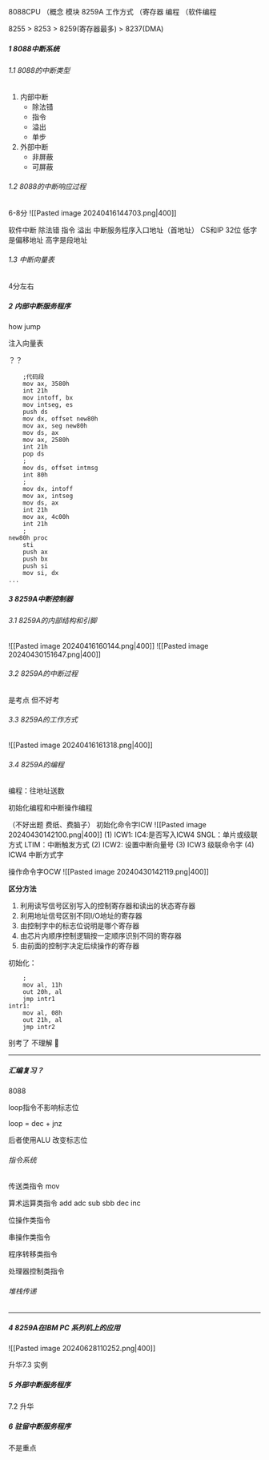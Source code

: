 8088CPU （概念 模块
8259A 工作方式 （寄存器 
编程 （软件编程

8255 > 8253 > 8259(寄存器最多) > 8237(DMA)

##### 1 8088中断系统
###### 1.1 8088的中断类型
1. 内部中断
	- 除法错
	- 指令
	- 溢出
	- 单步
2. 外部中断
	- 非屏蔽
	- 可屏蔽

###### 1.2 8088的中断响应过程
6-8分
![[Pasted image 20240416144703.png|400]]

软件中断
	除法错
	指令
	溢出
中断服务程序入口地址（首地址）
	CS和IP 32位
	低字是偏移地址 高字是段地址

###### 1.3 中断向量表
4分左右

##### 2 内部中断服务程序
how jump

注入向量表

？？

```
	;代码段
	mov ax, 3580h
	int 21h
	mov intoff, bx
	mov intseg, es
	push ds
	mov dx, offset new80h
	mov ax, seg new80h
	mov ds, ax
	mov ax, 2580h
	int 21h
	pop ds
	;
	mov ds, offset intmsg
	int 80h
	;
	mov dx, intoff
	mov ax, intseg
	mov ds, ax
	int 21h
	mov ax, 4c00h
	int 21h
	;
new80h proc
	sti
	push ax
	push bx
	push si
	mov si, dx
...
```

##### 3 8259A中断控制器
###### 3.1 8259A的内部结构和引脚
![[Pasted image 20240416160144.png|400]]
![[Pasted image 20240430151647.png|400]]

###### 3.2 8259A的中断过程
是考点 但不好考

###### 3.3 8259A的工作方式
![[Pasted image 20240416161318.png|400]]

###### 3.4 8259A的编程
编程：往地址送数

初始化编程和中断操作编程

（不好出题 费纸、费脑子）
初始化命令字ICW
![[Pasted image 20240430142100.png|400]]
(1) ICW1:
	IC4:是否写入ICW4
	SNGL：单片或级联方式
	LTIM：中断触发方式
(2) ICW2:
	设置中断向量号
(3) ICW3
	级联命令字
(4) ICW4
	中断方式字

操作命令字OCW
![[Pasted image 20240430142119.png|400]]


**区分方法**
1. 利用读写信号区别写入的控制寄存器和读出的状态寄存器
2. 利用地址信号区别不同I/O地址的寄存器
3. 由控制字中的标志位说明是哪个寄存器
4. 由芯片内顺序控制逻辑按一定顺序识别不同的寄存器
5. 由前面的控制字决定后续操作的寄存器

初始化：
```
	;
	mov al, 11h
	out 20h, al
	jmp intr1
intr1:
	mov al, 08h
	out 21h, al
	jmp intr2

```

别考了 不理解 🙅‍

---
##### 汇编复习？

8088

loop指令不影响标志位

loop = dec + jnz

后者使用ALU 改变标志位

###### 指令系统
传送类指令
mov


算术运算类指令
add
adc
sub
sbb
dec
inc


位操作类指令

串操作类指令

程序转移类指令

处理器控制类指令

###### 堆栈传递

---
##### 4 8259A在IBM PC 系列机上的应用
![[Pasted image 20240628110252.png|400]]

升华7.3 
实例

##### 5 外部中断服务程序
7.2 升华

##### 6 驻留中断服务程序
不是重点



